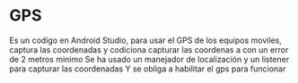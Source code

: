 # GPS
Es un codigo en Android Studio, para usar el GPS de los equipos moviles, captura las coordenadas y codiciona capturar las coordenas a con un error de 2 metros minimo
Se ha usado un manejador de localización y un listener para capturar las coordenadas
Y se obliga a habilitar el gps para funcionar
